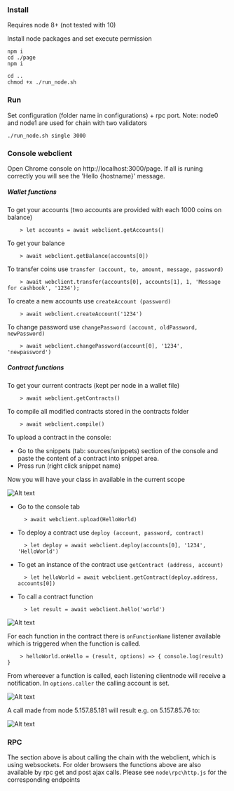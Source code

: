 ### Install

Requires node 8+ (not tested with 10)

Install node packages and set execute permission

    npm i
    cd ./page
    npm i

    cd ..
    chmod +x ./run_node.sh

### Run

Set configuration (folder name in configurations) + rpc port. Note: node0 and node1 are used for chain with two validators

    ./run_node.sh single 3000

### Console webclient

Open Chrome console on http://localhost:3000/page. If all is runing correctly you will see the 'Hello {hostname}' message.

##### Wallet functions

 To get your accounts (two accounts are provided with each 1000 coins on balance)

        > let accounts = await webclient.getAccounts()

 To get your balance

        > await webclient.getBalance(accounts[0])

 To transfer coins use `transfer (account, to, amount, message, password)`

        > await webclient.transfer(accounts[0], accounts[1], 1, 'Message for cashbook', '1234');

 To create a new accounts use `createAccount (password)`

        > await webclient.createAccount('1234')

 To change password use `changePassword (account, oldPassword, newPassword)`

        > await webclient.changePassword(account[0], '1234', 'newpassword')

##### Contract functions

 To get your current contracts (kept per node in a wallet file)

        > await webclient.getContracts()

 To compile all modified contracts stored in the contracts folder

        > await webclient.compile()

 To upload a contract in the console:

- Go to the snippets (tab: sources/snippets) section of the console and paste the content of a contract into snippet area.
- Press run (right click snippet name)

 Now you will have your class in available in the current scope

![Alt text](images/create_helloworld.png?raw=true "Create contract")

- Go to the console tab

        > await webclient.upload(HelloWorld)

- To deploy a contract use `deploy (account, password, contract)`

        > let deploy = await webclient.deploy(accounts[0], '1234', 'HelloWorld')

- To get an instance of the contract use `getContract (address, account)`

        > let helloWorld = await webclient.getContract(deploy.address, accounts[0])

- To call a contract function

        > let result = await webclient.hello('world')

![Alt text](images/deploy_helloworld.png?raw=true "Deploy contract")

 For each function in the contract there is `onFunctionName` listener available which is triggered when the function is called.

        > helloWorld.onHello = (result, options) => { console.log(result) }

 From whereever a function is called, each listening clientnode will receive a notification. In `options.caller` the calling account is set.

![Alt text](images/call_helloworld.png?raw=true "Call and get contract")

A call made from node 5.157.85.181 will result e.g. on 5.157.85.76 to:

![Alt text](images/receive_call_helloworld.png?raw=true "Receive notification from contract")

### RPC

The section above is about calling the chain with the webclient, which is using websockets. For older browsers the functions above
 are also available by rpc get and post ajax calls. Please see `node\rpc\http.js` for the corresponding endpoints












